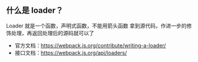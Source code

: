 ## 什么是 loader？

Loader 就是⼀个函数，声明式函数，不能⽤箭头函数
拿到源代码，作进⼀步的修饰处理，再返回处理后的源码就可以了

- 官⽅⽂档：https://webpack.js.org/contribute/writing-a-loader/
- 接⼝⽂档：https://webpack.js.org/api/loaders/
